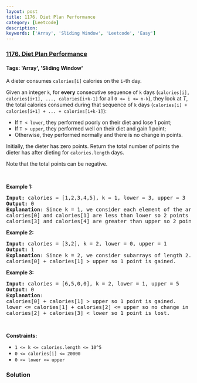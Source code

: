 ```yaml
---
layout: post
title: 1176. Diet Plan Performance
category: [Leetcode]
description: 
keywords: ['Array', 'Sliding Window', 'Leetcode', 'Easy']
---
```

### [1176. Diet Plan Performance](https://leetcode.com/problems/diet-plan-performance)

#### Tags: 'Array', 'Sliding Window'

<div class="content__u3I1 question-content__JfgR"><div><p>A dieter consumes <code>calories[i]</code> calories on the <code>i</code>-th day. </p>
<p>Given an integer <code>k</code>, for <strong>every</strong> consecutive sequence of <code>k</code> days (<code>calories[i], calories[i+1], ..., calories[i+k-1]</code> for all <code>0 &lt;= i &lt;= n-k</code>), they look at <em>T</em>, the total calories consumed during that sequence of <code>k</code> days (<code>calories[i] + calories[i+1] + ... + calories[i+k-1]</code>):</p>
<ul>
<li>If <code>T &lt; lower</code>, they performed poorly on their diet and lose 1 point; </li>
<li>If <code>T &gt; upper</code>, they performed well on their diet and gain 1 point;</li>
<li>Otherwise, they performed normally and there is no change in points.</li>
</ul>
<p>Initially, the dieter has zero points. Return the total number of points the dieter has after dieting for <code>calories.length</code> days.</p>
<p>Note that the total points can be negative.</p>
<p> </p>
<p><strong>Example 1:</strong></p>
<pre><strong>Input:</strong> calories = [1,2,3,4,5], k = 1, lower = 3, upper = 3
<strong>Output:</strong> 0
<strong>Explanation</strong>: Since k = 1, we consider each element of the array separately and compare it to lower and upper.
calories[0] and calories[1] are less than lower so 2 points are lost.
calories[3] and calories[4] are greater than upper so 2 points are gained.
</pre>
<p><strong>Example 2:</strong></p>
<pre><strong>Input:</strong> calories = [3,2], k = 2, lower = 0, upper = 1
<strong>Output:</strong> 1
<strong>Explanation</strong>: Since k = 2, we consider subarrays of length 2.
calories[0] + calories[1] &gt; upper so 1 point is gained.
</pre>
<p><strong>Example 3:</strong></p>
<pre><strong>Input:</strong> calories = [6,5,0,0], k = 2, lower = 1, upper = 5
<strong>Output:</strong> 0
<strong>Explanation</strong>:
calories[0] + calories[1] &gt; upper so 1 point is gained.
lower &lt;= calories[1] + calories[2] &lt;= upper so no change in points.
calories[2] + calories[3] &lt; lower so 1 point is lost.
</pre>
<p> </p>
<p><strong>Constraints:</strong></p>
<ul>
<li><code>1 &lt;= k &lt;= calories.length &lt;= 10^5</code></li>
<li><code>0 &lt;= calories[i] &lt;= 20000</code></li>
<li><code>0 &lt;= lower &lt;= upper</code></li>
</ul>
</div></div>

### Solution
